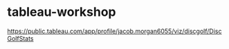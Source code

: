 # tableau-workshop
https://public.tableau.com/app/profile/jacob.morgan6055/viz/discgolf/DiscGolfStats
